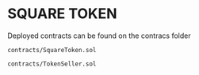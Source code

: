 # SQUARE TOKEN

Deployed contracts can be found on the contracs folder

```contracts/SquareToken.sol```

```contracts/TokenSeller.sol```

